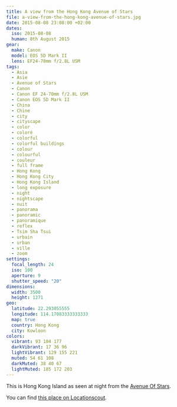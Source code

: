 ```yaml
---
title: A view from the Hong Kong Avenue of Stars
file: a-view-from-the-hong-kong-avenue-of-stars.jpg
date: 2015-08-08 23:08:00 +02:00
dates:
  iso: 2015-08-08
  human: 8th August 2015
gear:
  make: Canon
  model: EOS 5D Mark II
  lens: EF24-70mm f/2.8L USM
tags:
  - Asia
  - Asie
  - Avenue of Stars
  - Canon
  - Canon EF 24-70mm f/2.8L USM
  - Canon EOS 5D Mark II
  - China
  - Chine
  - city
  - cityscape
  - color
  - coloré
  - colorful
  - colorful buildings
  - colour
  - colourful
  - couleur
  - full frame
  - Hong Kong
  - Hong Kong City
  - Hong Kong Island
  - long exposure
  - night
  - nightscape
  - nuit
  - panorama
  - panoramic
  - panoramique
  - reflex
  - Tsim Sha Tsui
  - urbain
  - urban
  - ville
  - zoom
settings:
  focal_length: 24
  iso: 100
  aperture: 9
  shutter_speed: "20"
dimensions:
  width: 3500
  height: 1271
geo:
  latitude: 22.293055555
  longitude: 114.17083333333333
  map: true
  country: Hong Kong
  city: Kowloon
colors:
  vibrant: 93 104 177
  darkVibrant: 17 36 96
  lightVibrant: 129 155 221
  muted: 54 61 108
  darkMuted: 38 40 67
  lightMuted: 185 172 203
---
```


This is Hong Kong Island as seen at night from the <a href="http://www.avenueofstars.com.hk/eng/home.asp">Avenue Of Stars</a>.

You can find <a href="http://www.locationscout.net/hong-kong/1623-hong-kong-avenue-of-stars">this place on Locationscout</a>.
